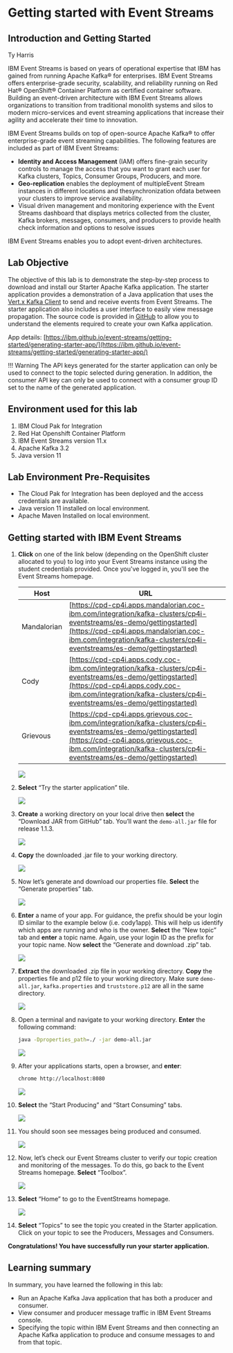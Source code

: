# Getting started with Event Streams

## Introduction and Getting Started

Ty Harris 

IBM Event Streams is based on years of operational expertise that IBM has gained from running Apache Kafka® for enterprises. IBM Event Streams offers enterprise-grade security, scalability, and reliability running on Red Hat® OpenShift® Container Platform as certified container software. Building an event-driven architecture with IBM Event Streams allows organizations to transition from traditional monolith systems and silos to modern micro-services and event streaming applications that increase their agility and accelerate their time to innovation.

IBM Event Streams builds on top of open-source Apache Kafka® to offer enterprise-grade event streaming capabilities. The following features are included as part of IBM Event Streams:

* **Identity and Access Management** (IAM) offers fine-grain security controls to manage the access that you want to grant each user for Kafka clusters, Topics, Consumer Groups, Producers, and more.
* **Geo-replication** enables the deployment of multipleEvent Stream instances in different locations and thesynchronization ofdata between your clusters to improve service availability.
* Visual driven management and monitoring experience with the Event Streams dashboard that displays metrics collected from the cluster, Kafka brokers, messages, consumers, and producers to provide health check information and options to resolve issues

IBM Event Streams enables you to adopt event-driven architectures.

## Lab Objective

The objective of this lab is to demonstrate the step-by-step process to download and install our Starter Apache Kafka application. The starter application provides a demonstration of a Java application that uses the [Vert.x Kafka Client](https://vertx.io/docs/vertx-kafka-client/java/) to send and receive events from Event Streams. The starter application also includes a user interface to easily view message propagation. The source code is provided in [GitHub](https://github.com/ibm-messaging/kafka-java-vertx-starter) to allow you to understand the elements required to create your own Kafka application.

App details: [https://ibm.github.io/event-streams/getting-started/generating-starter-app/](https://ibm.github.io/event-streams/getting-started/generating-starter-app/)

!!! Warning
    The API keys generated for the starter application can only be used to connect to the topic selected during generation. In addition, the consumer API key can only be used to connect with a consumer group ID set to the name of the generated application.
    
## Environment used for this lab

1. IBM Cloud Pak for Integration 
2. Red Hat Openshift Container Platform
3. IBM Event Streams version 11.x
4. Apache Kafka 3.2
5. Java version 11

## Lab Environment Pre-Requisites

* The Cloud Pak for Integration has been deployed and the access credentials are available.
* Java version 11 installed on local environment.
* Apache Maven Installed on local environment.

## Getting started with IBM Event Streams

1. **Click** on one of the link below (depending on the OpenShift cluster allocated to you) to log into your Event Streams instance using the student credentials provided. Once you've logged in, you'll see the Event Streams homepage.

    | Host | URL |
    | --- | --- |
    | Mandalorian | [https://cpd-cp4i.apps.mandalorian.coc-ibm.com/integration/kafka-clusters/cp4i-eventstreams/es-demo/gettingstarted](https://cpd-cp4i.apps.mandalorian.coc-ibm.com/integration/kafka-clusters/cp4i-eventstreams/es-demo/gettingstarted) |
    | Cody| [https://cpd-cp4i.apps.cody.coc-ibm.com/integration/kafka-clusters/cp4i-eventstreams/es-demo/gettingstarted](https://cpd-cp4i.apps.cody.coc-ibm.com/integration/kafka-clusters/cp4i-eventstreams/es-demo/gettingstarted) |
    | Grievous | [https://cpd-cp4i.apps.grievous.coc-ibm.com/integration/kafka-clusters/cp4i-eventstreams/es-demo/gettingstarted](https://cpd-cp4i.apps.grievous.coc-ibm.com/integration/kafka-clusters/cp4i-eventstreams/es-demo/gettingstarted) |  


    ![](./images/lab-1-es-1.png)

2. **Select** “Try the starter application” tile.

    ![](./images/lab-1-es-2.png)


3. **Create** a working directory on your local drive then **select** the “Download JAR from GitHub” tab. You’ll want the `demo-all.jar` file for release 1.1.3. 
 
    ![](./images/lab-1-es-3.png)

4.	**Copy** the downloaded .jar file to your working directory.
 
    ![](./images/lab-1-es-4.png)

5.	Now let’s generate and download our properties file. **Select** the “Generate properties” tab. 
 
    ![](./images/lab-1-es-5.png)

6.	**Enter** a name of your app. For guidance, the prefix should be your login ID similar to the example below (i.e. cody1app). This will help us identify which apps are running and who is the owner. **Select** the “New topic” tab and **enter** a topic name. Again, use your login ID as the prefix for your topic name. Now **select** the “Generate and download .zip” tab.
 
    ![](./images/lab-1-es-6.png)

7.	**Extract** the downloaded .zip file in your working directory. **Copy** the properties file and p12 file to your working directory. Make sure `demo-all.jar`, `kafka.properties` and `truststore.p12` are all in the same directory. 
 
    ![](./images/lab-1-es-7.png)

8.	Open a terminal and navigate to your working directory. **Enter** the following command:

    ```sh
    java -Dproperties_path=./ -jar demo-all.jar
    ```

    ![](./images/lab-1-es-8.png)
         	
9.	After your applications starts, open a browser, and **enter**:

    ```sh
    chrome http://localhost:8080 
    ```

    ![](./images/lab-1-es-9.png)

10.	**Select** the “Start Producing” and “Start Consuming” tabs. 

    ![](./images/lab-1-es-10.png)


11.	You should soon see messages being produced and consumed.  

    ![](./images/lab-1-es-11.png)

12.	Now, let’s check our Event Streams cluster to verify our topic creation and monitoring of the messages. To do this, go back to the Event Streams homepage. **Select** “Toolbox”.
 
    ![](./images/lab-1-es-12.png)

13.	**Select** “Home” to go to the EventStreams homepage.

    ![](./images/lab-1-es-13.png)

14.	**Select** “Topics” to see the topic you created in the Starter application. Click on your topic to see the Producers, Messages and Consumers.



**Congratulations! You have successfully run your starter application.**


## Learning summary

In summary, you have learned the following in this lab:

* Run an Apache Kafka Java application that has both a producer and consumer.
* View consumer and producer message traffic in IBM Event Streams console.
* Specifying the topic within IBM Event Streams and then connecting an Apache Kafka application to produce and consume messages to and from that topic.
